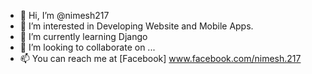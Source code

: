 - 👋 Hi, I’m @nimesh217
- 👀 I’m interested in Developing Website and Mobile Apps.
- 🌱 I’m currently learning Django
- 💞️ I’m looking to collaborate on ...
- 📫 You can reach me at [Facebook] www.facebook.com/nimesh.217

<!---
nimesh217/nimesh217 is a ✨ special ✨ repository because its `README.md` (this file) appears on your GitHub profile.
You can click the Preview link to take a look at your changes.
--->
